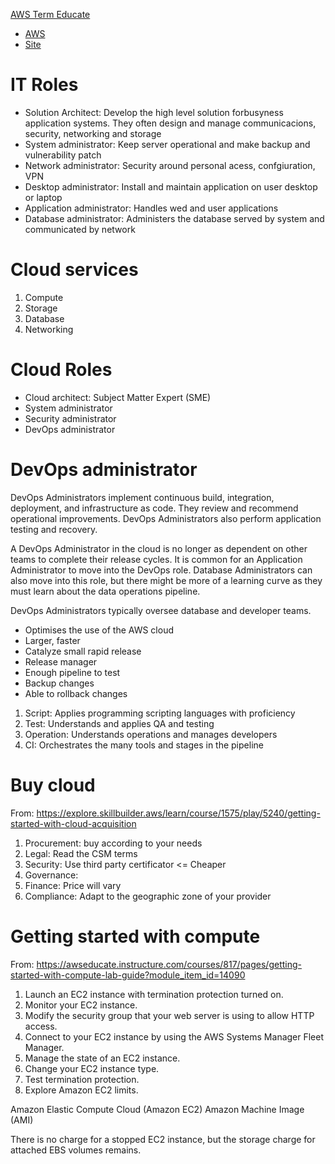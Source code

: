 [AWS Term Educate](AWS-Term-Educate.md)
* [AWS](AWS.md)
* [Site](Site.md)


# IT Roles

* Solution Architect: Develop the high level solution forbusyness application systems. They often design and manage communicacions, security, networking and storage
* System administrator: Keep server operational and make backup and vulnerability patch
* Network administrator: Security around personal acess, confgiuration, VPN
* Desktop administrator: Install and maintain application on user desktop or laptop
* Application administrator: Handles wed and user applications
* Database administrator: Administers the database served by system and communicated by network


# Cloud services

1. Compute
2. Storage
3. Database
4. Networking


# Cloud Roles

* Cloud architect: Subject Matter Expert (SME)
* System administrator
* Security administrator
* DevOps administrator

# DevOps administrator

DevOps Administrators implement continuous build, integration, deployment, and infrastructure as code. They review and recommend operational improvements. DevOps Administrators also perform application testing and recovery. 

A DevOps Administrator in the cloud is no longer as dependent on other teams to complete their release cycles. It is common for an Application Administrator to move into the DevOps role. Database Administrators can also move into this role, but there might be more of a learning curve as they must learn about the data operations pipeline. 


DevOps Administrators typically oversee database and developer teams.

* Optimises the use of the AWS cloud
* Larger, faster
* Catalyze small rapid release
* Release manager
* Enough pipeline to test
* Backup changes
* Able to rollback changes

1. Script: Applies programming scripting languages with proficiency
2. Test: Understands and applies QA and testing
3. Operation: Understands operations and manages developers
4. CI: Orchestrates the many tools and stages in the pipeline


# Buy cloud

From: https://explore.skillbuilder.aws/learn/course/1575/play/5240/getting-started-with-cloud-acquisition

1. Procurement: buy according to your needs
2. Legal: Read the CSM terms
3. Security: Use third party certificator <= Cheaper
4. Governance:
5. Finance: Price will vary
6. Compliance: Adapt to the geographic zone of your provider

# Getting started with compute

From: https://awseducate.instructure.com/courses/817/pages/getting-started-with-compute-lab-guide?module_item_id=14090


1. Launch an EC2 instance with termination protection turned on.
2. Monitor your EC2 instance.
3. Modify the security group that your web server is using to allow HTTP access.
4. Connect to your EC2 instance by using the AWS Systems Manager Fleet Manager.
5. Manage the state of an EC2 instance.
6. Change your EC2 instance type.
7. Test termination protection.
8. Explore Amazon EC2 limits.


Amazon Elastic Compute Cloud (Amazon EC2) 
Amazon Machine Image (AMI)

There is no charge for a stopped EC2 instance, but the storage charge for attached EBS volumes remains.

